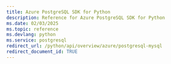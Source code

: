 ```yaml
---
title: Azure PostgreSQL SDK for Python
description: Reference for Azure PostgreSQL SDK for Python
ms.date: 02/03/2025
ms.topic: reference
ms.devlang: python
ms.service: postgresql
redirect_url: /python/api/overview/azure/postgresql-mysql
redirect_document_id: TRUE
---
```

